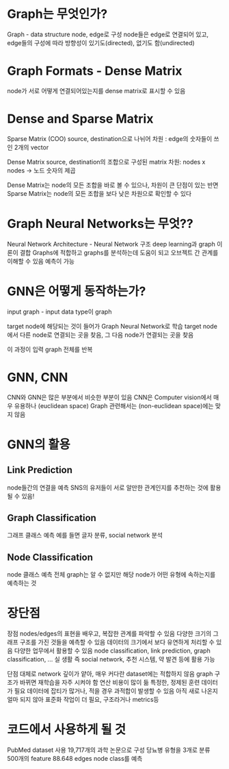 # Graph는 무엇인가?

Graph - data structure
node, edge로 구성
node들은 edge로 연결되어 있고,
edge들의 구성에 따라 방향성이 있기도(directed), 없기도 함(undirected)

# Graph Formats - Dense Matrix
node가 서로 어떻게 연결되어있는지를 dense matrix로 표시할 수 있음

# Dense and Sparse Matrix

Sparse Matrix (COO) 
source, destination으로 나뉘어 
차원 : edge의 숫자들이 쓰인 2개의 vector 

Dense Matrix
source, destination의 조합으로 구성된 matrix
차원: nodes x nodes -> 노드 숫자의 제곱

Dense Matrix는 node의 모든 조합을 바로 볼 수 있으나, 차원이 큰 단점이 있는 반면
Sparse Matrix는 node의 모든 조합을 보다 낮은 차원으로 확인할 수 있다

# Graph Neural Networks는 무엇??
Neural Network Architecture - Neural Network 구조
deep learning과 graph 이론이 결합
Graphs에 적합하고
graphs를 분석하는데 도움이 되고
오브젝트 간 관계를 이해할 수 있음
예측이 가능

# GNN은 어떻게 동작하는가?
input graph - input data type이 graph

target node에 해당되는 것이 들어가 Graph Neural Network로 학습
target node에서 다른 node로 연결되는 곳을 찾음, 그 다음 node가 연결되는 곳을 찾음

이 과정이 입력 graph 전체를 반복

# GNN, CNN
CNN와 GNN은 많은 부분에서 비슷한 부분이 있음
CNN은 Computer vision에서 매우 유용하나 (euclidean space)
Graph 관련해서는 (non-euclidean space)에는 맞지 않음

# GNN의 활용
Link Prediction
---

node들간의 연결을 예측
SNS의 유저들이 서로 알만한 관계인지를 추천하는 것에 활용될 수 있음!


Graph Classification
---

그래프 클래스 예측
예를 들면 글자 분류, social network 분석


Node Classification
---

node 클래스 예측
전체 graph는 알 수 없지만 해당 node가 어떤 유형에 속하는지를 예측하는 것

# 장단점
장점
nodes/edges의 표현을 배우고, 복잡한 관계를 파악할 수 있음
다양한 크기의 그래프 구조를 가진 것들을 예측할 수 있음
데이터의 크기에서 보다 유연하게 처리할 수 있음
다양한 업무에서 활용할 수 있음 node classification, link prediction, graph classification, ...
실 생활 즉 social network, 추천 시스템, 약 발견 등에 활용 가능

단점
대체로 network 깊이가 얕아, 매우 커다란 dataset에는 적합하지 않음
graph 구조가 바뀌면 재학습을 자주 시켜야 함
연산 비용이 많이 듦
특정한, 정제된 훈련 데이터가 필요
데이터에 잡티가 많거나, 적을 경우 과적합이 발생할 수 있음
아직 새로 나온지 얼마 되지 않아 표준화 작업이 더 필요, 구조라거나 metrics등

# 코드에서 사용하게 될 것
PubMed dataset 사용
19,717개의 과학 논문으로 구성
당뇨병 유형을 3개로 분류
500개의 feature
88.648 edges
node class를 예측

